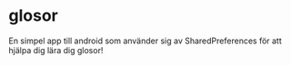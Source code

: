 glosor
======
En simpel app till android som använder sig av SharedPreferences för att hjälpa dig lära dig glosor!
